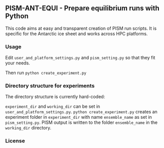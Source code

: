 ## PISM-ANT-EQUI - Prepare equilibrium runs with Python


This code aims at easy and transparent creation of PISM run scripts.
It is specific for the Antarctic ice sheet and works across HPC platforms.

### Usage
Edit `user_and_platform_settings.py` and `pism_setting.py` so that they
fit your needs.

Then run `python create_experiment.py`

### Directory structure for experiments

The directory structure is currently hard-coded:

`experiment_dir` and `working_dir` can be set in  `user_and_platform_settings.py`.
`python create_experiment.py`
creates an experiment folder in `experiment_dir` with name `ensemble_name` as set in
`pism_setting.py`. PISM output is written to the folder `ensemble_name`
in the `working_dir` directory.

### License
